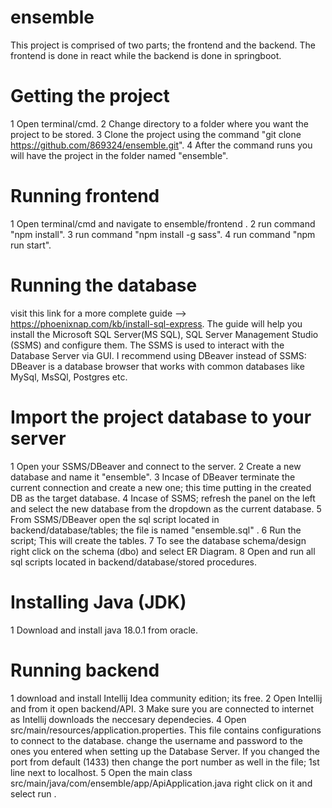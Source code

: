 # ensemble
This project is comprised of two parts; the frontend and the backend.
The frontend is done in react while the backend is done in springboot.

# Getting the project
  1 Open terminal/cmd.
  2 Change directory to a folder where you want the project to be stored.
  3 Clone the project using the command "git clone https://github.com/869324/ensemble.git".
  4 After the command runs you will have the project in the folder named "ensemble".

# Running frontend
  1 Open terminal/cmd and navigate to ensemble/frontend .
  2 run command "npm install".
  3 run command "npm install -g sass".
  4 run command "npm run start".
  
  
# Running the database 
  visit this link for a more complete guide -->  https://phoenixnap.com/kb/install-sql-express.
  The guide will help you install the Microsoft SQL Server(MS SQL), SQL Server Management Studio (SSMS) and configure them.
  The SSMS is used to interact with the Database Server via GUI. 
  I recommend using DBeaver instead of SSMS: DBeaver is a database browser that works with common databases like MySql, MsSQl, Postgres etc.
  
  # Import the project database to your server
   1 Open your SSMS/DBeaver and connect to the server.
   2 Create a new database and name it "ensemble".
   3 Incase of DBeaver terminate the current connection and create a new one; this time putting in the created DB as the target database.
   4 Incase of SSMS; refresh the panel on the left and select the new database from the dropdown as the current database.
   5 From SSMS/DBeaver open the sql script located in backend/database/tables; the file is named "ensemble.sql" .
   6 Run the script; This will create the tables.
   7 To see the database schema/design right click on the schema (dbo) and select ER Diagram.
   8 Open and run all sql scripts located in backend/database/stored procedures.
  
  
# Installing Java (JDK)
  1 Download and install java 18.0.1 from oracle.
   
# Running backend
  1 download and install Intellij Idea community edition; its free.
  2 Open Intellij and from it open backend/API.
  3 Make sure you are connected to internet as Intellij downloads the neccesary dependecies.
  4 Open src/main/resources/application.properties. This file contains configurations to connect to the database.
    change the username and password to the ones you entered when setting up the Database Server.
    If you changed the port from default (1433) then change the port number as well in the file; 1st line next to localhost.
  5 Open the main class src/main/java/com/ensemble/app/ApiApplication.java right click on it and select run  .
   
 
 
